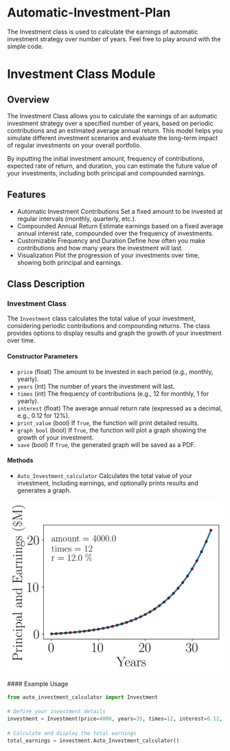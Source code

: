 # Automatic-Investment-Plan
The Investment class is used to calculate the earnings of automatic investment strategy over number of years. Feel free to play around with the simple code.

# Investment Class Module

## Overview

The Investment Class allows you to calculate the earnings of an automatic investment strategy over a specified number of years, based on periodic contributions and an estimated average annual return. This model helps you simulate different investment scenarios and evaluate the long-term impact of regular investments on your overall portfolio.

By inputting the initial investment amount, frequency of contributions, expected rate of return, and duration, you can estimate the future value of your investments, including both principal and compounded earnings.

## Features

- Automatic Investment Contributions Set a fixed amount to be invested at regular intervals (monthly, quarterly, etc.).
- Compounded Annual Return Estimate earnings based on a fixed average annual interest rate, compounded over the frequency of investments.
- Customizable Frequency and Duration Define how often you make contributions and how many years the investment will last.
- Visualization Plot the progression of your investments over time, showing both principal and earnings.

## Class Description

### Investment Class

The `Investment` class calculates the total value of your investment, considering periodic contributions and compounding returns. The class provides options to display results and graph the growth of your investment over time.

#### Constructor Parameters
- `price` (float) The amount to be invested in each period (e.g., monthly, yearly).
- `years` (int) The number of years the investment will last.
- `times` (int) The frequency of contributions (e.g., 12 for monthly, 1 for yearly).
- `interest` (float) The average annual return rate (expressed as a decimal, e.g., 0.12 for 12%).
- `print_value` (bool) If `True`, the function will print detailed results.
- `graph_bool` (bool) If `True`, the function will plot a graph showing the growth of your investment.
- `save` (bool) If `True`, the generated graph will be saved as a PDF.

#### Methods
- `Auto_Investment_calculator` Calculates the total value of your investment, including earnings, and optionally prints results and generates a graph.

<p align="center">
<img src="Investment_t=35_p=4000.0_a=12_r=12.0.jpg" alt="Description" width="500">
</p>
#### Example Usage

```python
from auto_investment_calculator import Investment

# Define your investment details
investment = Investment(price=4000, years=35, times=12, interest=0.12, print_value=True, graph_bool=True, save=False)

# Calculate and display the total earnings
total_earnings = investment.Auto_Investment_calculator()
```

